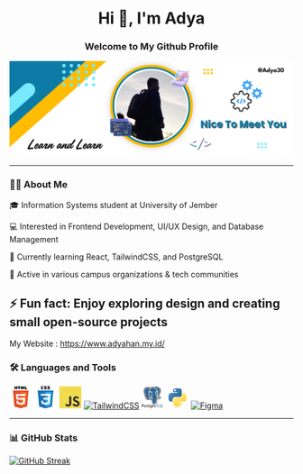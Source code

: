 <h1 align="center">Hi 👋, I'm Adya</h1>
<h3 align="center">Welcome to My Github Profile</h3>

![Adya](adyahand.png)

---

### 👨‍💻 About Me
🎓 Information Systems student at University of Jember

💻 Interested in Frontend Development, UI/UX Design, and Database Management

🌱 Currently learning React, TailwindCSS, and PostgreSQL

🚀 Active in various campus organizations & tech communities

⚡ Fun fact: Enjoy exploring design and creating small open-source projects
---
My Website : https://www.adyahan.my.id/

### 🛠️ Languages and Tools

[<img src="https://raw.githubusercontent.com/devicons/devicon/master/icons/html5/html5-original-wordmark.svg" alt="HTML5" width="40"/>](https://www.w3.org/html/)
[<img src="https://raw.githubusercontent.com/devicons/devicon/master/icons/css3/css3-original-wordmark.svg" alt="CSS3" width="40"/>](https://www.w3schools.com/css/)
[<img src="https://raw.githubusercontent.com/devicons/devicon/master/icons/javascript/javascript-original.svg" alt="JavaScript" width="40"/>](https://developer.mozilla.org/en-US/docs/Web/JavaScript)
[<img src="https://www.vectorlogo.zone/logos/tailwindcss/tailwindcss-icon.svg" alt="TailwindCSS" width="40"/>](https://tailwindcss.com/)
[<img src="https://raw.githubusercontent.com/devicons/devicon/master/icons/postgresql/postgresql-original-wordmark.svg" alt="PostgreSQL" width="40"/>](https://www.postgresql.org)
[<img src="https://raw.githubusercontent.com/devicons/devicon/master/icons/python/python-original.svg" alt="Python" width="40"/>](https://www.python.org)
[<img src="https://www.vectorlogo.zone/logos/figma/figma-icon.svg" alt="Figma" width="40"/>](https://www.figma.com/)

---

### 📊 GitHub Stats

[![GitHub Streak](https://streak-stats.demolab.com?user=Adya30)](https://git.io/streak-stats)
